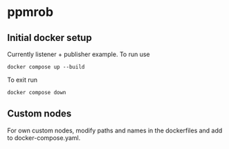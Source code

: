 # ppmrob
## Initial docker setup
Currently listener + publisher example. To run use

``
docker compose up --build
``

To exit run

``
docker compose down
``
## Custom nodes
For own custom nodes, modify paths and names in the dockerfiles and add to docker-compose.yaml.